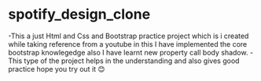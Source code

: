 # spotify_design_clone

-This a just Html and Css and Bootstrap practice project which is i created while taking reference from a youtube in this I have implemented the core bootstrap knowlegedge also I have learnt new property call body shadow.
-This type of the project helps in the understanding and also gives good practice hope you try out it 😊
